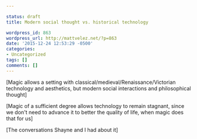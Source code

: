 ```yaml
---

status: draft
title: Modern social thought vs. historical technology

wordpress_id: 863
wordpress_url: http://mattvelez.net/?p=863
date: '2015-12-24 12:53:29 -0500'
categories:
- Uncategorized
tags: []
comments: []
---
```

[Magic allows a setting with classical/medieval/Renaissance/Victorian technology and aesthetics, but modern social interactions and philosophical thought]

[Magic of a sufficient degree allows technology to remain stagnant, since we don't need to advance it to better the quality of life, when magic does that for us]

[The conversations Shayne and I had about it]
